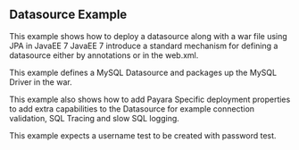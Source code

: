 ## Datasource Example
This example shows how to deploy a datasource along with a war file using JPA in JavaEE 7
JavaEE 7 introduce a standard mechanism for defining a datasource either by annotations or in the web.xml.

This example defines a MySQL Datasource and packages up the MySQL Driver in the war.

This example also shows how to add Payara Specific deployment properties to add
extra capabilities to the Datasource for example connection validation, SQL Tracing and slow SQL logging.

This example expects a username test to be created with password test.

